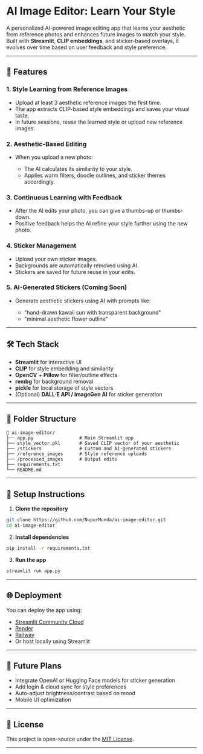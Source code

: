 # AI Image Editor: Learn Your Style

A personalized AI-powered image editing app that learns your aesthetic from reference photos and enhances future images to match your style. Built with **Streamlit**, **CLIP embeddings**, and sticker-based overlays, it evolves over time based on user feedback and style preference.

---

## 🚀 Features

### 1. Style Learning from Reference Images

* Upload at least 3 aesthetic reference images the first time.
* The app extracts CLIP-based style embeddings and saves your visual taste.
* In future sessions, reuse the learned style or upload new reference images.

### 2. Aesthetic-Based Editing

* When you upload a new photo:

  * The AI calculates its similarity to your style.
  * Applies warm filters, doodle outlines, and sticker themes accordingly.

### 3. Continuous Learning with Feedback

* After the AI edits your photo, you can give a thumbs-up or thumbs-down.
* Positive feedback helps the AI refine your style further using the new photo.

### 4. Sticker Management

* Upload your own sticker images.
* Backgrounds are automatically removed using AI.
* Stickers are saved for future reuse in your edits.

### 5. AI-Generated Stickers (Coming Soon)

* Generate aesthetic stickers using AI with prompts like:

  * "hand-drawn kawaii sun with transparent background"
  * "minimal aesthetic flower outline"

---

## 🛠️ Tech Stack

* **Streamlit** for interactive UI
* **CLIP** for style embedding and similarity
* **OpenCV** + **Pillow** for filter/outline effects
* **rembg** for background removal
* **pickle** for local storage of style vectors
* (Optional) **DALL·E API / ImageGen AI** for sticker generation

---

## 📂 Folder Structure

```
📁 ai-image-editor/
├── app.py                 # Main Streamlit app
├── style_vector.pkl       # Saved CLIP vector of your aesthetic
├── /stickers              # Custom and AI-generated stickers
├── /reference_images      # Style reference uploads
├── /processed_images      # Output edits
├── requirements.txt
└── README.md
```

---

## 🔧 Setup Instructions

1. **Clone the repository**

```bash
git clone https://github.com/NupurMunda/ai-image-editor.git
cd ai-image-editor
```

2. **Install dependencies**

```bash
pip install -r requirements.txt
```

3. **Run the app**

```bash
streamlit run app.py
```

---

## 🌐 Deployment

You can deploy the app using:

* [Streamlit Community Cloud](https://streamlit.io/cloud)
* [Render](https://render.com/)
* [Railway](https://railway.app/)
* Or host locally using Streamlit

---

## 📌 Future Plans

* Integrate OpenAI or Hugging Face models for sticker generation
* Add login & cloud sync for style preferences
* Auto-adjust brightness/contrast based on mood
* Mobile UI optimization

---

## 📄 License

This project is open-source under the [MIT License](LICENSE).

---
